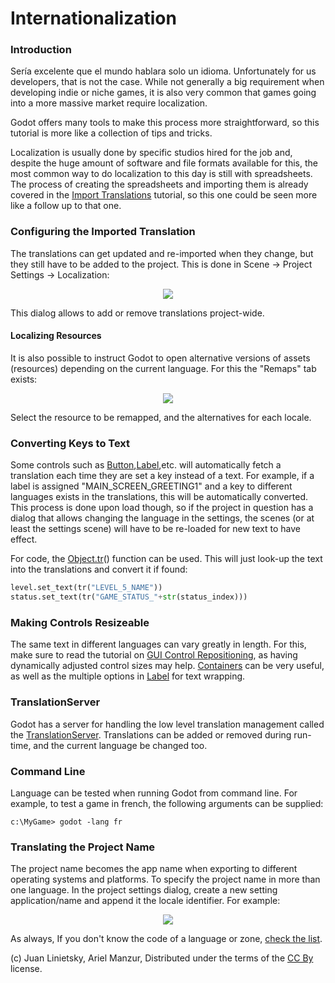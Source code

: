 # Internationalization

### Introduction

Sería excelente que el mundo hablara solo un idioma. Unfortunately for us developers, that is not the case. While not generally a big requirement when developing indie or niche games, it is also very common that games going into a more massive market require localization.

Godot offers many tools to make this process more straightforward, so this tutorial is more like a collection of tips and tricks.

Localization is usually done by specific studios hired for the job and, despite the huge amount of software and file formats available for this, the most common way to do localization to this day is still with spreadsheets. The process of creating the spreadsheets and importing them is already covered in the [Import Translations](import_translation) tutorial, so this one could be seen more like a follow up to that one.

### Configuring the Imported Translation

The translations can get updated and re-imported when they change, but they still have to be added to the project. This is done in Scene -> Project Settings -> Localization:

<p align="center"><img src="images/localization_dialog.png"></p>

This dialog allows to add or remove translations project-wide.

#### Localizing Resources

It is also possible to instruct Godot to open alternative versions of assets (resources) depending on the current language. For this the "Remaps" tab exists:

<p align="center"><img src="images/localization_remaps.png"></p>

Select the resource to be remapped, and the alternatives for each locale.

### Converting Keys to Text

Some controls such as [Button](class_button),[Label](class_label),etc. will automatically fetch a translation each time they are set a key instead of a text. For example, if a label is assigned "MAIN_SCREEN_GREETING1" and a key to different languages exists in the translations, this will be automatically converted. This process is done upon load though, so if the project in question has a dialog that allows changing the language in the settings, the scenes (or at least the settings scene) will have to be re-loaded for new text to have effect.

For code, the [Object.tr](class_object#tr)() function can be used. This will just look-up the text into the translations and convert it if found:

```python
level.set_text(tr("LEVEL_5_NAME"))
status.set_text(tr("GAME_STATUS_"+str(status_index)))
```

### Making Controls Resizeable

The same text in different languages can vary greatly in length. For this, make sure to read the tutorial on [GUI Control Repositioning](tutorial_gui_repositioning), as having dynamically adjusted control sizes may help. [Containers](class_container) can be very useful, as well as the multiple options in [Label](class_label) for text wrapping.

### TranslationServer

Godot has a server for handling the low level translation management called the [TranslationServer](class_translationserver). Translations can be added or removed during run-time, and the current language be changed too.

### Command Line

Language can be tested when running Godot from command line. For example, to test a game in french, the following arguments can be supplied:

```
c:\MyGame> godot -lang fr
```

### Translating the Project Name

The project name becomes the app name when exporting to different operating systems and platforms. To specify the project name in more than one language. In the project settings dialog, create a new setting application/name and append it the locale identifier. For example:

<p align="center"><img src="images/localized_name.png"></p>

As always, If you don't know the code of a language or zone, [check the list](locales).


(c) Juan Linietsky, Ariel Manzur, Distributed under the terms of the [CC By](https://creativecommons.org/licenses/by/3.0/legalcode) license.
